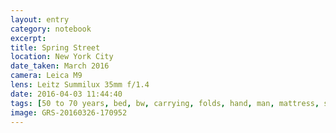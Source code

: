 ```yaml
--- 
layout: entry
category: notebook
excerpt:
title: Spring Street
location: New York City
date_taken: March 2016
camera: Leica M9
lens: Leitz Summilux 35mm f/1.4
date: 2016-04-03 11:44:40
tags: [50 to 70 years, bed, bw, carrying, folds, hand, man, mattress, street]
image: GRS-20160326-170952
---
```

